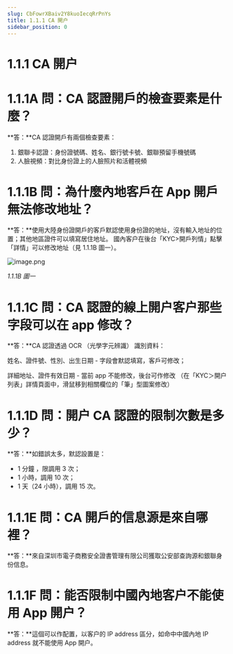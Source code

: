 ```yaml
---
slug: CbFowrXBaiv2Y8kuoIecqRrPnYs
title: 1.1.1 CA 開户
sidebar_position: 0
---
```



# 1.1.1 CA 開户


# 1.1.1A 問：CA 認證開戶的檢查要素是什麼？


**答：**CA 認證開戶有兩個檢查要素：

1. 銀聯卡認證：身份證號碼、姓名、銀行號卡號、銀聯預留手機號碼
2. 人臉視頻：對比身份證上的人臉照片和活體視頻

# 1.1.1B 問：為什麼內地客戶在 App 開戶無法修改地址？


**答：**使用大陸身份證開戶的客戶默認使用身份證的地址，沒有輸入地址的位置；其他地區證件可以填寫居住地址。 國內客户在後台「KYC>開戶列情」點擊「詳情」可以修改地址（見 1.1.1B 圖一）。


![image.png](/assets/a45f9b3f25d8a240e6677c77fdc8ffc2.png)


_1.1.1B 圖一_


# 1.1.1C 問：CA 認證的線上開户客户那些字段可以在 app 修改？


**答：**CA 認證透過 OCR （光學字元辨識） 識別資料：


姓名、證件號、性別、出生日期 - 字段會默認填寫，客戶可修改；


詳細地址、證件有效日期 - 當前 app 不能修改，後台可作修改 （在「KYC＞開户列表」詳情頁面中，滑鼠移到相關欄位的「筆」型圖案修改）


# 1.1.1D 問：開户 CA 認證的限制次數是多少？


**答：**如錯誤太多，默認設置是：

- 1 分鐘 ，限調用 3 次；
- 1 小時，調用 10 次；
- 1 天（24 小時），調用 15 次。

# 1.1.1E 問：CA 開戶的信息源是來自哪裡？


**答：**來自深圳市電子商務安全證書管理有限公司獲取公安部查詢源和銀聯身份信息。


# 1.1.1F 問：能否限制中國內地客户不能使用 App 開户？


**答：**這個可以作配置，以客户的 IP address 區分，如命中中國內地 IP address 就不能使用 App 開户。

